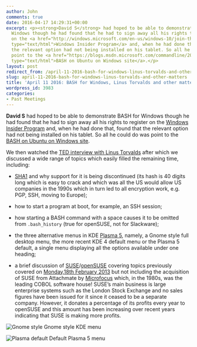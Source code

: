 ```yaml
---
author: John
comments: true
date: 2016-04-17 14:29:31+00:00
excerpt: <p><strong>David S</strong> had hoped to be able to demonstrate BASH for
  Windows though he had found that he had to sign away all his rights to register
  on the <a href="http://windows.microsoft.com/en-us/windows-10/join-the-windows-insider-program"
  type="text/html">Windows Insider Program</a> and, when he had done that, found that
  the relevant option had not being installed on his tablet. So all he could do was
  point to the <a href="https://blogs.msdn.microsoft.com/commandline/2016/04/06/bash-on-ubuntu-on-windows-download-now-3/"
  type="text/html">BASH on Ubuntu on Windows site</a>.</p>
layout: post
redirect_from: /april-11-2016-bash-for-windows-linus-torvalds-and-other-matters
slug: april-11-2016-bash-for-windows-linus-torvalds-and-other-matters
title: 'April 11 2016: BASH for Windows, Linus Torvalds and other matters'
wordpress_id: 3983
categories:
- Past Meetings
---
```


**David S** had hoped to be able to demonstrate BASH for Windows though he had found that he had to sign away all his rights to register on the [Windows Insider Program](http://windows.microsoft.com/en-us/windows-10/join-the-windows-insider-program) and, when he had done that, found that the relevant option had not being installed on his tablet. So all he could do was point to the [BASH on Ubuntu on Windows site](https://blogs.msdn.microsoft.com/commandline/2016/04/06/bash-on-ubuntu-on-windows-download-now-3/).




We then watched the [TED interview with Linus Torvalds](https://www.ted.com/talks/linus_torvalds_the_mind_behind_linux) after which we discussed a wide range of topics which easily filled the remaining time, including:






  * [SHA1](https://en.wikipedia.org/wiki/SHA-1) and why support for it is being discontinued (its hash is 40 digits long which is easy to crack and which was all the US would allow US companies in the 1990s which in turn led to all encryption work, e.g. PGP, SSH, moving to Europe);


  * how to start a program at boot, for example, an SSH session;


  * how starting a BASH command with a space causes it to be omitted from `.bash_history` (true for openSUSE, not for Slackware);


  * the three alternative menus in KDE [Plasma 5](https://community.kde.org/Plasma), namely, a Gnome style full desktop menu, the more recent KDE 4 default menu or the Plasma 5 default, a single menu displaying all the options available under one heading;


  * a brief discussion of [SUSE](https://www.suse.com/)/[openSUSE](https://www.opensuse.org/) covering topics previously covered on [Monday,18th February 2013](http://www.bradlug.co.uk/february-18th-2013-memtest86-fablab-bcb-and-suse/suse_02_12/) but not including the acquisition of SUSE from Attachmate by [Microfocus](https://www.microfocus.com/) which, in the 1980s, was the leading COBOL software house! SUSE’s main business is large enterprise systems such as the London Stock Exchange and no sales figures have been issued for it since it ceased to be a separate company. However, it donates a percentage of its profits every year to openSUSE and this amount has been increasing over recent years indicating that SUSE is making more profits.



![Gnome style](http://www.bradlug.co.uk/blogs/2016/04/17/images/Gnome_style_396px.png)
Gnome style KDE menu








![Plasma default](http://www.bradlug.co.uk/blogs/2016/04/17/images/Plasma_default_384px.png)
Default Plasma 5 menu		

